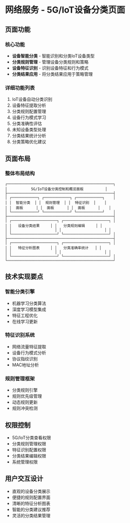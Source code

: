 # 网络服务 - 5G/IoT设备分类页面

## 页面功能

### 核心功能
- **设备智能分类** - 智能识别和分类IoT设备类型
- **分类规则管理** - 管理设备分类规则和策略
- **设备特征识别** - 识别设备特征和行为模式
- **分类结果应用** - 将分类结果应用于策略管理

### 详细功能列表
1. IoT设备自动分类识别
2. 设备特征提取分析
3. 分类规则配置管理
4. 设备行为模式学习
5. 分类准确性评估
6. 未知设备类型处理
7. 分类结果统计分析
8. 分类策略优化建议

## 页面布局

### 整体布局结构
```
┌─────────────────────────────────────────────────┐
│           5G/IoT设备分类控制和概览面板          │
├─────────────────────────────────────────────────┤
│ ┌────────────┐ ┌────────────┐ ┌────────────┐    │
│ │  智能分类  │ │  规则管理  │ │  特征识别  │    │
│ │  面板      │ │  面板      │ │  面板      │    │
│ └────────────┘ └────────────┘ └────────────┘    │
├─────────────────────────────────────────────────┤
│ ┌─────────────────────┐ ┌─────────────────────┐ │
│ │   设备分类结果     │ │   分类规则编辑     │ │
│ │                    │ │                    │ │
│ └─────────────────────┘ └─────────────────────┘ │
├─────────────────────────────────────────────────┤
│ ┌─────────────────────┐ ┌─────────────────────┐ │
│ │   特征分析图表     │ │   分类准确率统计   │ │
│ │                    │ │                    │ │
│ └─────────────────────┘ └─────────────────────┘ │
└─────────────────────────────────────────────────┘
```

## 技术实现要点

### 智能分类引擎
- 机器学习分类算法
- 深度学习模型集成
- 特征工程优化
- 在线学习更新

### 特征识别系统
- 网络流量特征提取
- 设备行为模式分析
- 协议指纹识别
- MAC地址分析

### 规则管理框架
- 分类规则引擎
- 规则优先级管理
- 动态规则更新
- 规则冲突检测

## 权限控制
- 5G/IoT分类查看权限
- 分类规则管理权限
- 特征识别配置权限
- 分类结果编辑权限
- 系统管理权限

## 用户交互设计
- 直观的设备分类展示
- 便捷的规则配置界面
- 清晰的特征分析图表
- 智能的分类建议推荐
- 灵活的分类结果管理